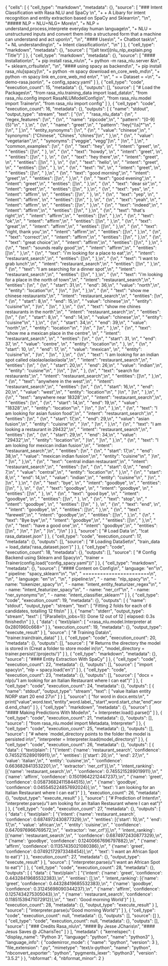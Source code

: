 {
 "cells": [
  {
   "cell_type": "markdown",
   "metadata": {},
   "source": [
    "### Intent Classification with Rasa NLU and SpaCy \n",
    "+ + A Libary for intent recognition and entity extraction based on SpaCy and Sklearn\n",
    "\n",
    "##### NLP = NLU+NLG+ More\n",
    "+ NLP = understand,process,interprete everyday human language\n",
    "+ NLU = unstructured inputs and convert them into a structured form that a machine can understand and act upon\n",
    "\n",
    "#### Uses\n",
    "+ Chatbot task\n",
    "+ NL understanding\n",
    "+ Intent classification\n",
    "\n"
   ]
  },
  {
   "cell_type": "markdown",
   "metadata": {},
   "source": [
    "![alt text](nlu_nlp_explain.png \"Title\")"
   ]
  },
  {
   "cell_type": "markdown",
   "metadata": {},
   "source": [
    "#### Installation\n",
    "+ pip install rasa_nlu\n",
    "+ python -m rasa_nlu.server &\n",
    "+ sklearn_crfsuite\n",
    "\n",
    "#### using spacy as backend\n",
    "+ pip install rasa_nlu[spacy]\n",
    "+ python -m spacy download en_core_web_md\n",
    "+ python -m spacy link en_core_web_md en\n",
    "  \n",
    "  = = Dataset = =\n",
    "+ demo-rasa.json\n",
    "+ config_spacy.yaml"
   ]
  },
  {
   "cell_type": "code",
   "execution_count": 15,
   "metadata": {},
   "outputs": [],
   "source": [
    "# Load the Packages\n",
    "from rasa_nlu.training_data  import load_data\n",
    "from rasa_nlu.config import RasaNLUModelConfig\n",
    "from rasa_nlu.model import Trainer\n",
    "from rasa_nlu import config"
   ]
  },
  {
   "cell_type": "code",
   "execution_count": 16,
   "metadata": {},
   "outputs": [
    {
     "name": "stdout",
     "output_type": "stream",
     "text": [
      "{\n",
      "  \"rasa_nlu_data\": {\n",
      "    \"regex_features\": [\n",
      "      {\n",
      "        \"name\": \"zipcode\",\n",
      "        \"pattern\": \"[0-9]{5}\"\n",
      "      },\n",
      "      {\n",
      "        \"name\": \"greet\",\n",
      "        \"pattern\": \"hey[^\\\\s]*\"\n",
      "      }\n",
      "    ],\n",
      "    \"entity_synonyms\": [\n",
      "      {\n",
      "        \"value\": \"chinese\",\n",
      "        \"synonyms\": [\"Chinese\", \"Chines\", \"chines\"]\n",
      "      },\n",
      "      {\n",
      "        \"value\": \"vegetarian\",\n",
      "        \"synonyms\": [\"veggie\", \"vegg\"]\n",
      "      }\n",
      "    ],\n",
      "    \"common_examples\": [\n",
      "      {\n",
      "        \"text\": \"hey\", \n",
      "        \"intent\": \"greet\", \n",
      "        \"entities\": []\n",
      "      }, \n",
      "      {\n",
      "        \"text\": \"howdy\", \n",
      "        \"intent\": \"greet\", \n",
      "        \"entities\": []\n",
      "      }, \n",
      "      {\n",
      "        \"text\": \"hey there\",\n",
      "        \"intent\": \"greet\", \n",
      "        \"entities\": []\n",
      "      }, \n",
      "      {\n",
      "        \"text\": \"hello\", \n",
      "        \"intent\": \"greet\", \n",
      "        \"entities\": []\n",
      "      }, \n",
      "      {\n",
      "        \"text\": \"hi\", \n",
      "        \"intent\": \"greet\", \n",
      "        \"entities\": []\n",
      "      },\n",
      "      {\n",
      "        \"text\": \"good morning\",\n",
      "        \"intent\": \"greet\",\n",
      "        \"entities\": []\n",
      "      },\n",
      "      {\n",
      "        \"text\": \"good evening\",\n",
      "        \"intent\": \"greet\",\n",
      "        \"entities\": []\n",
      "      },\n",
      "      {\n",
      "        \"text\": \"dear sir\",\n",
      "        \"intent\": \"greet\",\n",
      "        \"entities\": []\n",
      "      },\n",
      "      {\n",
      "        \"text\": \"yes\", \n",
      "        \"intent\": \"affirm\", \n",
      "        \"entities\": []\n",
      "      }, \n",
      "      {\n",
      "        \"text\": \"yep\", \n",
      "        \"intent\": \"affirm\", \n",
      "        \"entities\": []\n",
      "      }, \n",
      "      {\n",
      "        \"text\": \"yeah\", \n",
      "        \"intent\": \"affirm\", \n",
      "        \"entities\": []\n",
      "      },\n",
      "      {\n",
      "        \"text\": \"indeed\",\n",
      "        \"intent\": \"affirm\",\n",
      "        \"entities\": []\n",
      "      },\n",
      "      {\n",
      "        \"text\": \"that's right\",\n",
      "        \"intent\": \"affirm\",\n",
      "        \"entities\": []\n",
      "      },\n",
      "      {\n",
      "        \"text\": \"ok\",\n",
      "        \"intent\": \"affirm\",\n",
      "        \"entities\": []\n",
      "      },\n",
      "      {\n",
      "        \"text\": \"great\",\n",
      "        \"intent\": \"affirm\",\n",
      "        \"entities\": []\n",
      "      },\n",
      "      {\n",
      "        \"text\": \"right, thank you\",\n",
      "        \"intent\": \"affirm\",\n",
      "        \"entities\": []\n",
      "      },\n",
      "      {\n",
      "        \"text\": \"correct\",\n",
      "        \"intent\": \"affirm\",\n",
      "        \"entities\": []\n",
      "      },\n",
      "      {\n",
      "        \"text\": \"great choice\",\n",
      "        \"intent\": \"affirm\",\n",
      "        \"entities\": []\n",
      "      },\n",
      "      {\n",
      "        \"text\": \"sounds really good\",\n",
      "        \"intent\": \"affirm\",\n",
      "        \"entities\": []\n",
      "      },\n",
      "      {\n",
      "        \"text\": \"i'm looking for a place to eat\",\n",
      "        \"intent\": \"restaurant_search\",\n",
      "        \"entities\": []\n",
      "      },\n",
      "      {\n",
      "        \"text\": \"I want to grab lunch\",\n",
      "        \"intent\": \"restaurant_search\",\n",
      "        \"entities\": []\n",
      "      },\n",
      "      {\n",
      "        \"text\": \"I am searching for a dinner spot\",\n",
      "        \"intent\": \"restaurant_search\",\n",
      "        \"entities\": []\n",
      "      },\n",
      "      {\n",
      "        \"text\": \"i'm looking for a place in the north of town\",\n",
      "        \"intent\": \"restaurant_search\",\n",
      "        \"entities\": [\n",
      "          {\n",
      "            \"start\": 31,\n",
      "            \"end\": 36,\n",
      "            \"value\": \"north\",\n",
      "            \"entity\": \"location\"\n",
      "          }\n",
      "        ]\n",
      "      },\n",
      "      {\n",
      "        \"text\": \"show me chinese restaurants\",\n",
      "        \"intent\": \"restaurant_search\",\n",
      "        \"entities\": [\n",
      "          {\n",
      "            \"start\": 8,\n",
      "            \"end\": 15,\n",
      "            \"value\": \"chinese\",\n",
      "            \"entity\": \"cuisine\"\n",
      "          }\n",
      "        ]\n",
      "      },\n",
      "      {\n",
      "        \"text\": \"show me chines restaurants in the north\",\n",
      "        \"intent\": \"restaurant_search\",\n",
      "        \"entities\": [\n",
      "          {\n",
      "            \"start\": 8,\n",
      "            \"end\": 14,\n",
      "            \"value\": \"chinese\",\n",
      "            \"entity\": \"cuisine\"\n",
      "          },\n",
      "          {\n",
      "            \"start\": 34,\n",
      "            \"end\": 39,\n",
      "            \"value\": \"north\",\n",
      "            \"entity\": \"location\"\n",
      "          }\n",
      "        ]\n",
      "      },\n",
      "      {\n",
      "        \"text\": \"show me a mexican place in the centre\", \n",
      "        \"intent\": \"restaurant_search\", \n",
      "        \"entities\": [\n",
      "          {\n",
      "            \"start\": 31, \n",
      "            \"end\": 37, \n",
      "            \"value\": \"centre\", \n",
      "            \"entity\": \"location\"\n",
      "          }, \n",
      "          {\n",
      "            \"start\": 10, \n",
      "            \"end\": 17, \n",
      "            \"value\": \"mexican\", \n",
      "            \"entity\": \"cuisine\"\n",
      "          }\n",
      "        ]\n",
      "      },\n",
      "      {\n",
      "        \"text\": \"i am looking for an indian spot called olaolaolaolaolaola\",\n",
      "        \"intent\": \"restaurant_search\",\n",
      "        \"entities\": [\n",
      "          {\n",
      "            \"start\": 20,\n",
      "            \"end\": 26,\n",
      "            \"value\": \"indian\",\n",
      "            \"entity\": \"cuisine\"\n",
      "          }\n",
      "        ]\n",
      "      },     {\n",
      "        \"text\": \"search for restaurants\",\n",
      "        \"intent\": \"restaurant_search\",\n",
      "        \"entities\": []\n",
      "      },\n",
      "      {\n",
      "        \"text\": \"anywhere in the west\",\n",
      "        \"intent\": \"restaurant_search\",\n",
      "        \"entities\": [\n",
      "          {\n",
      "            \"start\": 16,\n",
      "            \"end\": 20,\n",
      "            \"value\": \"west\",\n",
      "            \"entity\": \"location\"\n",
      "          }\n",
      "        ]\n",
      "      },\n",
      "      {\n",
      "        \"text\": \"anywhere near 18328\",\n",
      "        \"intent\": \"restaurant_search\",\n",
      "        \"entities\": [\n",
      "          {\n",
      "            \"start\": 14,\n",
      "            \"end\": 19,\n",
      "            \"value\": \"18328\",\n",
      "            \"entity\": \"location\"\n",
      "          }\n",
      "        ]\n",
      "      },\n",
      "      {\n",
      "        \"text\": \"I am looking for asian fusion food\",\n",
      "        \"intent\": \"restaurant_search\",\n",
      "        \"entities\": [\n",
      "          {\n",
      "            \"start\": 17,\n",
      "            \"end\": 29,\n",
      "            \"value\": \"asian fusion\",\n",
      "            \"entity\": \"cuisine\"\n",
      "          }\n",
      "        ]\n",
      "      },\n",
      "      {\n",
      "        \"text\": \"I am looking a restaurant in 29432\",\n",
      "        \"intent\": \"restaurant_search\",\n",
      "        \"entities\": [\n",
      "          {\n",
      "            \"start\": 29,\n",
      "            \"end\": 34,\n",
      "            \"value\": \"29432\",\n",
      "            \"entity\": \"location\"\n",
      "          }\n",
      "        ]\n",
      "      },\n",
      "      {\n",
      "        \"text\": \"I am looking for mexican indian fusion\",\n",
      "        \"intent\": \"restaurant_search\",\n",
      "        \"entities\": [\n",
      "          {\n",
      "            \"start\": 17,\n",
      "            \"end\": 38,\n",
      "            \"value\": \"mexican indian fusion\",\n",
      "            \"entity\": \"cuisine\"\n",
      "          }\n",
      "        ]\n",
      "      },\n",
      "      {\n",
      "        \"text\": \"central indian restaurant\",\n",
      "        \"intent\": \"restaurant_search\",\n",
      "        \"entities\": [\n",
      "          {\n",
      "            \"start\": 0,\n",
      "            \"end\": 7,\n",
      "            \"value\": \"central\",\n",
      "            \"entity\": \"location\"\n",
      "          },\n",
      "          {\n",
      "            \"start\": 8,\n",
      "            \"end\": 14,\n",
      "            \"value\": \"indian\",\n",
      "            \"entity\": \"cuisine\"\n",
      "          }\n",
      "        ]\n",
      "      },\n",
      "      {\n",
      "        \"text\": \"bye\", \n",
      "        \"intent\": \"goodbye\", \n",
      "        \"entities\": []\n",
      "      }, \n",
      "      {\n",
      "        \"text\": \"goodbye\", \n",
      "        \"intent\": \"goodbye\", \n",
      "        \"entities\": []\n",
      "      }, \n",
      "      {\n",
      "        \"text\": \"good bye\", \n",
      "        \"intent\": \"goodbye\", \n",
      "        \"entities\": []\n",
      "      }, \n",
      "      {\n",
      "        \"text\": \"stop\", \n",
      "        \"intent\": \"goodbye\", \n",
      "        \"entities\": []\n",
      "      }, \n",
      "      {\n",
      "        \"text\": \"end\", \n",
      "        \"intent\": \"goodbye\", \n",
      "        \"entities\": []\n",
      "      },\n",
      "      {\n",
      "        \"text\": \"farewell\",\n",
      "        \"intent\": \"goodbye\",\n",
      "        \"entities\": []\n",
      "      },\n",
      "      {\n",
      "        \"text\": \"Bye bye\",\n",
      "        \"intent\": \"goodbye\",\n",
      "        \"entities\": []\n",
      "      },\n",
      "      {\n",
      "        \"text\": \"have a good one\",\n",
      "        \"intent\": \"goodbye\",\n",
      "        \"entities\": []\n",
      "      }\n",
      "    ]\n",
      "  }\n",
      "}\n"
     ]
    }
   ],
   "source": [
    "# Load Data \n",
    "!cat rasa_dataset.json"
   ]
  },
  {
   "cell_type": "code",
   "execution_count": 17,
   "metadata": {},
   "outputs": [],
   "source": [
    "# Loading DataSet\n",
    "train_data = load_data('rasa_dataset.json')"
   ]
  },
  {
   "cell_type": "code",
   "execution_count": 18,
   "metadata": {},
   "outputs": [],
   "source": [
    "# Config Backend using Sklearn and Spacy\n",
    "trainer = Trainer(config.load(\"config_spacy.yaml\"))"
   ]
  },
  {
   "cell_type": "markdown",
   "metadata": {},
   "source": [
    "#### Content on Config\n",
    "    language: \"en\"\n",
    "    pipeline: \"spacy_sklearn\"\n",
    "\n",
    "    =======================\n",
    "\n",
    "    language: \"en\"\n",
    "\n",
    "    pipeline:\n",
    "    - name: \"nlp_spacy\"\n",
    "    - name: \"tokenizer_spacy\"\n",
    "    - name: \"intent_entity_featurizer_regex\"\n",
    "    - name: \"intent_featurizer_spacy\"\n",
    "    - name: \"ner_crf\"\n",
    "    - name: \"ner_synonyms\"\n",
    "    - name: \"intent_classifier_sklearn\""
   ]
  },
  {
   "cell_type": "code",
   "execution_count": 19,
   "metadata": {},
   "outputs": [
    {
     "name": "stdout",
     "output_type": "stream",
     "text": [
      "Fitting 2 folds for each of 6 candidates, totalling 12 fits\n"
     ]
    },
    {
     "name": "stderr",
     "output_type": "stream",
     "text": [
      "[Parallel(n_jobs=1)]: Done  12 out of  12 | elapsed:    0.3s finished\n"
     ]
    },
    {
     "data": {
      "text/plain": [
       "<rasa_nlu.model.Interpreter at 0x2801960c668>"
      ]
     },
     "execution_count": 19,
     "metadata": {},
     "output_type": "execute_result"
    }
   ],
   "source": [
    "# Training Data\n",
    "trainer.train(train_data)"
   ]
  },
  {
   "cell_type": "code",
   "execution_count": 20,
   "metadata": {},
   "outputs": [],
   "source": [
    "# Returns the directory the model is stored in (Creat a folder to store model in)\n",
    "model_directory = trainer.persist('/projects/')"
   ]
  },
  {
   "cell_type": "markdown",
   "metadata": {},
   "source": [
    "#### Entity Extraction With SpaCy"
   ]
  },
  {
   "cell_type": "code",
   "execution_count": 22,
   "metadata": {},
   "outputs": [],
   "source": [
    "import spacy\n",
    "nlp = spacy.load('en')"
   ]
  },
  {
   "cell_type": "code",
   "execution_count": 23,
   "metadata": {},
   "outputs": [],
   "source": [
    "docx = nlp(u\"I am looking for an Italian Restaurant where I can eat\")"
   ]
  },
  {
   "cell_type": "code",
   "execution_count": 24,
   "metadata": {},
   "outputs": [
    {
     "name": "stdout",
     "output_type": "stream",
     "text": [
      "value Italian entity NORP start 20 end 27\n"
     ]
    }
   ],
   "source": [
    "for word in docx.ents:\n",
    "    print(\"value\",word.text,\"entity\",word.label_,\"start\",word.start_char,\"end\",word.end_char)"
   ]
  },
  {
   "cell_type": "markdown",
   "metadata": {},
   "source": [
    "#### Making Predictions With Model\n",
    "+ Interpreter.load().parse()"
   ]
  },
  {
   "cell_type": "code",
   "execution_count": 21,
   "metadata": {},
   "outputs": [],
   "source": [
    "from rasa_nlu.model import Metadata, Interpreter"
   ]
  },
  {
   "cell_type": "code",
   "execution_count": 25,
   "metadata": {},
   "outputs": [],
   "source": [
    "# where `model_directory points to the folder the model is persisted in\n",
    "interpreter = Interpreter.load(model_directory)"
   ]
  },
  {
   "cell_type": "code",
   "execution_count": 26,
   "metadata": {},
   "outputs": [
    {
     "data": {
      "text/plain": [
       "{'intent': {'name': 'restaurant_search', 'confidence': 0.7455215289019911},\n",
       " 'entities': [{'start': 20,\n",
       "   'end': 27,\n",
       "   'value': 'italian',\n",
       "   'entity': 'cuisine',\n",
       "   'confidence': 0.6636828413532201,\n",
       "   'extractor': 'ner_crf'}],\n",
       " 'intent_ranking': [{'name': 'restaurant_search',\n",
       "   'confidence': 0.7455215289019911},\n",
       "  {'name': 'affirm', 'confidence': 0.15019642212447237},\n",
       "  {'name': 'greet', 'confidence': 0.058736824115844515},\n",
       "  {'name': 'goodbye', 'confidence': 0.045545224857692024}],\n",
       " 'text': 'I am looking for an Italian Restaurant where I can eat'}"
      ]
     },
     "execution_count": 26,
     "metadata": {},
     "output_type": "execute_result"
    }
   ],
   "source": [
    "# Prediction of Intent\n",
    "interpreter.parse(u\"I am looking for an Italian Restaurant where I can eat\")"
   ]
  },
  {
   "cell_type": "code",
   "execution_count": 27,
   "metadata": {},
   "outputs": [
    {
     "data": {
      "text/plain": [
       "{'intent': {'name': 'restaurant_search', 'confidence': 0.6874972430877329},\n",
       " 'entities': [{'start': 10,\n",
       "   'end': 17,\n",
       "   'value': 'african',\n",
       "   'entity': 'cuisine',\n",
       "   'confidence': 0.6470976966769572,\n",
       "   'extractor': 'ner_crf'}],\n",
       " 'intent_ranking': [{'name': 'restaurant_search',\n",
       "   'confidence': 0.6874972430877329},\n",
       "  {'name': 'goodbye', 'confidence': 0.12400667696797882},\n",
       "  {'name': 'affirm', 'confidence': 0.11357435021080386},\n",
       "  {'name': 'greet', 'confidence': 0.07492172973348454}],\n",
       " 'text': 'I want an African Spot to eat'}"
      ]
     },
     "execution_count": 27,
     "metadata": {},
     "output_type": "execute_result"
    }
   ],
   "source": [
    "interpreter.parse(u\"I want an African Spot to eat\")"
   ]
  },
  {
   "cell_type": "code",
   "execution_count": 28,
   "metadata": {},
   "outputs": [
    {
     "data": {
      "text/plain": [
       "{'intent': {'name': 'greet', 'confidence': 0.44328419685532383},\n",
       " 'entities': [],\n",
       " 'intent_ranking': [{'name': 'greet', 'confidence': 0.44328419685532383},\n",
       "  {'name': 'goodbye', 'confidence': 0.31245698090344237},\n",
       "  {'name': 'affirm', 'confidence': 0.1257434275305043},\n",
       "  {'name': 'restaurant_search', 'confidence': 0.11851539471072912}],\n",
       " 'text': 'Good morning World'}"
      ]
     },
     "execution_count": 28,
     "metadata": {},
     "output_type": "execute_result"
    }
   ],
   "source": [
    "interpreter.parse(u\"Good morning World\")"
   ]
  },
  {
   "cell_type": "code",
   "execution_count": null,
   "metadata": {},
   "outputs": [],
   "source": []
  },
  {
   "cell_type": "code",
   "execution_count": null,
   "metadata": {},
   "outputs": [],
   "source": [
    "### Credits Rasa_nlu\n",
    "#### By Jesse JCharis\n",
    "#### Jesus Saves @ JCharisTec"
   ]
  }
 ],
 "metadata": {
  "kernelspec": {
   "display_name": "Python 3",
   "language": "python",
   "name": "python3"
  },
  "language_info": {
   "codemirror_mode": {
    "name": "ipython",
    "version": 3
   },
   "file_extension": ".py",
   "mimetype": "text/x-python",
   "name": "python",
   "nbconvert_exporter": "python",
   "pygments_lexer": "ipython3",
   "version": "3.5.2"
  }
 },
 "nbformat": 4,
 "nbformat_minor": 2
}
